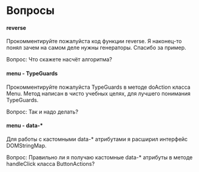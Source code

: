 # Вопросы

#### reverse
Прокомментируйте пожалуйста код функции reverse. Я наконец-то понял
зачем на самом деле нужны генераторы. Спасибо за пример.

Вопрос: Что скажете насчёт алгоритма?

#### menu - TypeGuards
Прокомментируйте пожалуйста TypeGuards в методе doAction класса Menu.
Метод написан в чисто учебных целях, для лучшего понимания
TypeGuards.

Вопрос: Так и надо делать?

#### menu - data-*
Для работы с кастомными data-* атрибутами я расширил интерфейс DOMStringMap.

Вопрос: Правильно ли я получаю кастомные data-* атрибуты
в методе handleClick класса ButtonActions?
